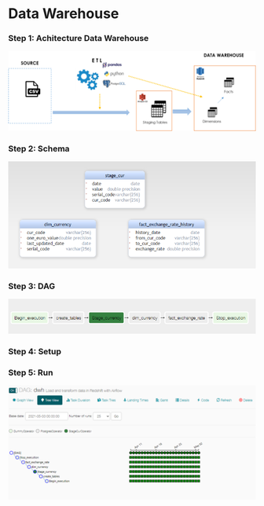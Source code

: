 # Data Warehouse
### Step 1: Achitecture Data Warehouse
![Tux, the Linux mascot](pic/etl.png)
### Step 2: Schema
![Tux, the Linux mascot](pic/schema.PNG)
### Step 3: DAG
![Tux, the Linux mascot](pic/dag.PNG)
### Step 4: Setup

### Step 5: Run
![Tux, the Linux mascot](pic/run.PNG)
